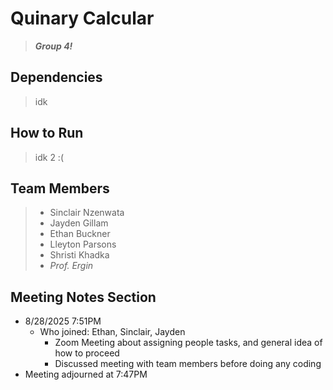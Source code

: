 # Quinary Calcular
> ***Group 4!***

## Dependencies
> idk

## How to Run
> idk 2 :(




## Team Members
> - Sinclair Nzenwata
> - Jayden Gillam
> - Ethan Buckner
> - Lleyton Parsons
> - Shristi Khadka
> - *Prof. Ergin*



## Meeting Notes Section
- 8/28/2025 7:51PM
  - Who joined: Ethan, Sinclair, Jayden
    - Zoom Meeting about assigning people tasks, and general idea of how to proceed
    - Discussed meeting with team members before doing any coding
- Meeting adjourned at 7:47PM



